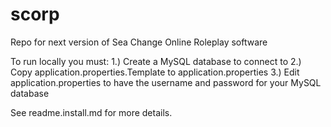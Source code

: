 # scorp
Repo for next version of Sea Change Online Roleplay software

To run locally you must:
	1.) Create a MySQL database to connect to
	2.) Copy application.properties.Template to application.properties
	3.) Edit application.properties to have the username and password for your MySQL database
	
See readme.install.md for more details.
